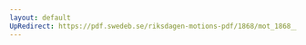 ```yaml
---
layout: default
UpRedirect: https://pdf.swedeb.se/riksdagen-motions-pdf/1868/mot_1868__ak__00265/mot_1868__ak__00265_001.pdf
---
```

